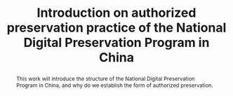 ---
abstract: This work will introduce the structure of the National Digital Preservation
  Program in China, and why do we establish the form of authorized preservation.
creators:
- Zheng, Jiancheng
- Wu, Zhenxin
- Wang, Chao
date: null
document_url: https://services.phaidra.univie.ac.at/api/object/o:1082721/download
grand_parent: iPRES
institutions: []
keywords: []
landing_page_url: https://phaidra.univie.ac.at/o:1082721
language: eng
layout: publication
license: CC BY 4.0 International
notes_url: null
parent: iPRES 2019
presentation_url: null
publication_type: paper
size: 186310
source_name: iPRES
title: 'Introduction on authorized preservation practice of the National Digital Preservation
  Program in China '
year: 2019
---